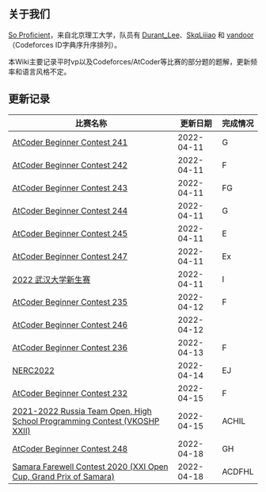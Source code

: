 ## 关于我们

[So Proficient](https://skqliao.github.io/https://codeforces.com/team/91336)，来自北京理工大学，队员有 [Durant_Lee](https://skqliao.github.io/https://codeforces.com/profile/Durant_Lee)、[SkqLiiiao](https://skqliao.github.io/https://codeforces.com/profile/SkqLiiiao) 和 [vandoor](https://skqliao.github.io/https://codeforces.com/profile/vandoor)（Codeforces ID字典序升序排列）。

本Wiki主要记录平时vp以及Codeforces/AtCoder等比赛的部分题的题解，更新频率和语言风格不定。

## 更新记录

| 比赛名称                                                                                                                | 更新日期   | 完成情况 |
| ----------------------------------------------------------------------------------------------------------------------- | ---------- | -------- |
| [AtCoder Beginner Contest 241](https://skqliao.github.io/atcoder/abc/abc241/)                                           | 2022-04-11 | G        |
| [AtCoder Beginner Contest 242](https://skqliao.github.io/atcoder/abc/abc242/)                                           | 2022-04-11 | F        |
| [AtCoder Beginner Contest 243](https://skqliao.github.io/atcoder/abc/abc243/)                                           | 2022-04-11 | FG       |
| [AtCoder Beginner Contest 244](https://skqliao.github.io/atcoder/abc/abc244/)                                           | 2022-04-11 | G        |
| [AtCoder Beginner Contest 245](https://skqliao.github.io/atcoder/abc/abc245/)                                           | 2022-04-11 | E        |
| [AtCoder Beginner Contest 247](https://skqliao.github.io/atcoder/abc/abc247/)                                           | 2022-04-11 | Ex       |
| [2022 武汉大学新生赛](https://skqliao.github.io/contests/whu-2022-fresh/)                                               | 2022-04-11 | I        |
| [AtCoder Beginner Contest 235](https://skqliao.github.io/atcoder/abc/abc235/)                                           | 2022-04-12 | F        |
| [AtCoder Beginner Contest 246](https://skqliao.github.io/atcoder/abc/abc246/)                                           | 2022-04-12 |          |
| [AtCoder Beginner Contest 236](https://skqliao.github.io/atcoder/abc/abc236/)                                           | 2022-04-13 | F        |
| [NERC2022](https://skqliao.github.io/contests/nerc2022/)                                                                | 2022-04-14 | EJ       |
| [AtCoder Beginner Contest 232](https://skqliao.github.io/atcoder/abc/abc232/)                                           | 2022-04-15 | F        |
| [2021-2022 Russia Team Open, High School Programming Contest (VKOSHP XXII)](https://skqliao.github.io/vp/cf-gym-103483) | 2022-04-15 | ACHIL    |
| [AtCoder Beginner Contest 248](https://skqliao.github.io/atcoder/abc/abc248/)                                           | 2022-04-18 | GH       |
| [Samara Farewell Contest 2020 (XXI Open Cup, Grand Prix of Samara)](https://skqliao.github.io/vp/cf-gym-102916)         | 2022-04-18 | ACDFHL   |
